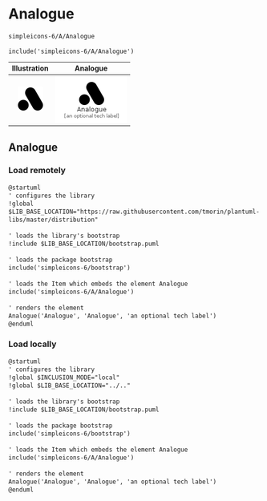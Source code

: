 # Analogue


```text
simpleicons-6/A/Analogue
```

```text
include('simpleicons-6/A/Analogue')
```



| Illustration | Analogue |
| :---: | :---: |
| ![illustration for Illustration](../../simpleicons-6/A/Analogue.png) | ![illustration for Analogue](../../simpleicons-6/A/Analogue.Local.png) |




## Analogue

### Load remotely
```plantuml
@startuml
' configures the library
!global $LIB_BASE_LOCATION="https://raw.githubusercontent.com/tmorin/plantuml-libs/master/distribution"

' loads the library's bootstrap
!include $LIB_BASE_LOCATION/bootstrap.puml

' loads the package bootstrap
include('simpleicons-6/bootstrap')

' loads the Item which embeds the element Analogue
include('simpleicons-6/A/Analogue')

' renders the element
Analogue('Analogue', 'Analogue', 'an optional tech label')
@enduml
```

### Load locally
```plantuml
@startuml
' configures the library
!global $INCLUSION_MODE="local"
!global $LIB_BASE_LOCATION="../.."

' loads the library's bootstrap
!include $LIB_BASE_LOCATION/bootstrap.puml

' loads the package bootstrap
include('simpleicons-6/bootstrap')

' loads the Item which embeds the element Analogue
include('simpleicons-6/A/Analogue')

' renders the element
Analogue('Analogue', 'Analogue', 'an optional tech label')
@enduml
```

